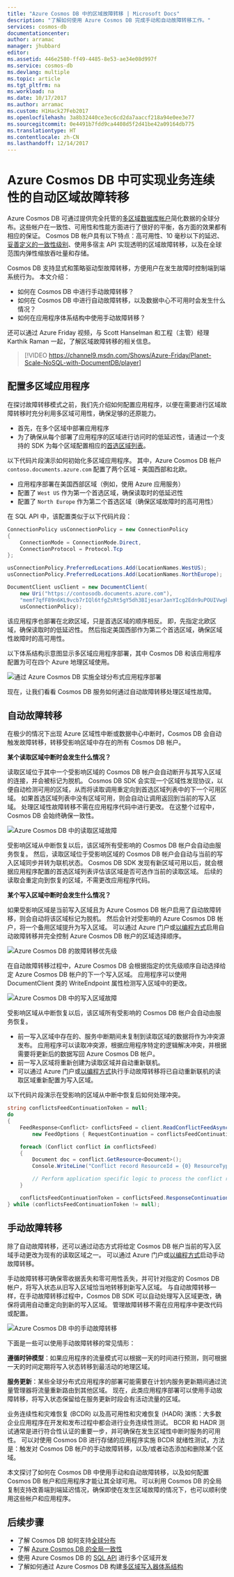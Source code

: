 ```yaml
---
title: "Azure Cosmos DB 中的区域故障转移 | Microsoft Docs"
description: "了解如何使用 Azure Cosmos DB 完成手动和自动故障转移工作。"
services: cosmos-db
documentationcenter: 
author: arramac
manager: jhubbard
editor: 
ms.assetid: 446e2580-ff49-4485-8e53-ae34e08d997f
ms.service: cosmos-db
ms.devlang: multiple
ms.topic: article
ms.tgt_pltfrm: na
ms.workload: na
ms.date: 10/17/2017
ms.author: arramac
ms.custom: H1Hack27Feb2017
ms.openlocfilehash: 3a8b32440ce3ec6cd2da7aaccf218a94e0ee3e77
ms.sourcegitcommit: 0e4491b7fdd9ca4408d5f2d41be42a09164db775
ms.translationtype: HT
ms.contentlocale: zh-CN
ms.lasthandoff: 12/14/2017
---
```

# <a name="automatic-regional-failover-for-business-continuity-in-azure-cosmos-db"></a>Azure Cosmos DB 中可实现业务连续性的自动区域故障转移
Azure Cosmos DB 可通过提供完全托管的[多区域数据库帐户](distribute-data-globally.md)简化数据的全球分布。这些帐户在一致性、可用性和性能方面进行了很好的平衡，各方面的效果都有相应的保证。 Cosmos DB 帐户具有以下特点：高可用性、10 毫秒以下的延迟、[妥善定义的一致性级别](consistency-levels.md)、使用多宿主 API 实现透明的区域故障转移，以及在全球范围内弹性缩放吞吐量和存储。 

Cosmos DB 支持显式和策略驱动型故障转移，方便用户在发生故障时控制端到端系统行为。 本文介绍：

* 如何在 Cosmos DB 中进行手动故障转移？
* 如何在 Cosmos DB 中进行自动故障转移，以及数据中心不可用时会发生什么情况？
* 如何在应用程序体系结构中使用手动故障转移？

还可以通过 Azure Friday 视频，与 Scott Hanselman 和工程（主管）经理 Karthik Raman 一起，了解区域故障转移的相关信息。

>[!VIDEO https://channel9.msdn.com/Shows/Azure-Friday/Planet-Scale-NoSQL-with-DocumentDB/player]  

## <a id="ConfigureMultiRegionApplications"></a>配置多区域应用程序
在探讨故障转移模式之前，我们先介绍如何配置应用程序，以便在需要进行区域故障转移时充分利用多区域可用性，确保足够的还原能力。

* 首先，在多个区域中部署应用程序
* 为了确保从每个部署了应用程序的区域进行访问时的低延迟性，请通过一个支持的 SDK 为每个区域配置相应的[首选区域列表](https://msdn.microsoft.com/library/microsoft.azure.documents.client.connectionpolicy.preferredlocations.aspx#P:Microsoft.Azure.Documents.Client.ConnectionPolicy.PreferredLocations)。

以下代码片段演示如何初始化多区域应用程序。 其中，Azure Cosmos DB 帐户 `contoso.documents.azure.com` 配置了两个区域 - 美国西部和北欧。 

* 应用程序部署在美国西部区域（例如，使用 Azure 应用服务） 
* 配置了 `West US` 作为第一个首选区域，确保读取时的低延迟性
* 配置了 `North Europe` 作为第二个首选区域（确保区域故障时的高可用性）

在 SQL API 中，该配置类似于以下代码片段：

```cs
ConnectionPolicy usConnectionPolicy = new ConnectionPolicy 
{ 
    ConnectionMode = ConnectionMode.Direct,
    ConnectionProtocol = Protocol.Tcp
};

usConnectionPolicy.PreferredLocations.Add(LocationNames.WestUS);
usConnectionPolicy.PreferredLocations.Add(LocationNames.NorthEurope);

DocumentClient usClient = new DocumentClient(
    new Uri("https://contosodb.documents.azure.com"),
    "memf7qfF89n6KL9vcb7rIQl6tfgZsRt5gY5dh3BIjesarJanYIcg2Edn9uPOUIVwgkAugOb2zUdCR2h0PTtMrA==",
    usConnectionPolicy);
```

该应用程序也部署在北欧区域，只是首选区域的顺序相反。 即，先指定北欧区域，确保读取时的低延迟性。 然后指定美国西部作为第二个首选区域，确保区域性故障时的高可用性。

以下体系结构示意图显示多区域应用程序部署，其中 Cosmos DB 和该应用程序配置为可在四个 Azure 地理区域使用。  

![通过 Azure Cosmos DB 实施全球分布式应用程序部署](./media/regional-failover/app-deployment.png)

现在，让我们看看 Cosmos DB 服务如何通过自动故障转移处理区域性故障。 

## <a id="AutomaticFailovers"></a>自动故障转移
在极少的情况下出现 Azure 区域性中断或数据中心中断时，Cosmos DB 会自动触发故障转移，转移受影响区域中存在的所有 Cosmos DB 帐户。 

**某个读取区域中断时会发生什么情况？**

读取区域位于其中一个受影响区域的 Cosmos DB 帐户会自动断开与其写入区域的连接，并会被标记为脱机。 Cosmos DB SDK 会实现一个区域性发现协议，以便自动检测可用的区域，从而将读取调用重定向到首选区域列表中的下一个可用区域。 如果首选区域列表中没有区域可用，则会自动让调用返回到当前的写入区域。 处理区域性故障转移不需在应用程序代码中进行更改。 在这整个过程中，Cosmos DB 会始终确保一致性。

![Azure Cosmos DB 中的读取区域故障](./media/regional-failover/read-region-failures.png)

受影响区域从中断恢复以后，该区域所有受影响的 Cosmos DB 帐户会自动由服务恢复。 然后，读取区域位于受影响区域的 Cosmos DB 帐户会自动与当前的写入区域同步并转为联机状态。 Cosmos DB SDK 发现有新区域可用以后，就会根据应用程序配置的首选区域列表评估该区域是否可选作当前的读取区域。 后续的读取会重定向到恢复的区域，不需更改应用程序代码。

**某个写入区域中断时会发生什么情况？**

如果受影响区域是当前写入区域且为 Azure Cosmos DB 帐户启用了自动故障转移，则会自动将该区域标记为脱机。 然后会针对受影响的 Azure Cosmos DB 帐户，将一个备用区域提升为写入区域。 可以通过 Azure 门户或[以编程方式](https://docs.microsoft.com/rest/api/documentdbresourceprovider/databaseaccounts#DatabaseAccounts_FailoverPriorityChange)启用自动故障转移并完全控制 Azure Cosmos DB 帐户的区域选择顺序。 

![Azure Cosmos DB 的故障转移优先级](./media/regional-failover/failover-priorities.png)

在自动故障转移过程中，Azure Cosmos DB 会根据指定的优先级顺序自动选择给定 Azure Cosmos DB 帐户的下一个写入区域。 应用程序可以使用 DocumentClient 类的 WriteEndpoint 属性检测写入区域中的更改。

![Azure Cosmos DB 中的写入区域故障](./media/regional-failover/write-region-failures.png)

受影响区域从中断恢复以后，该区域所有受影响的 Cosmos DB 帐户会自动由服务恢复。 

* 前一写入区域中存在的、服务中断期间未复制到读取区域的数据将作为冲突源发布。 应用程序可以读取冲突源，根据应用程序特定的逻辑解决冲突，并根据需要将更新后的数据写回 Azure Cosmos DB 帐户。 
* 前一写入区域将重新创建为读取区域并自动重新联机。 
* 可以通过 Azure 门户或[以编程方式](https://docs.microsoft.com/rest/api/documentdbresourceprovider/databaseaccounts#DatabaseAccounts_CreateOrUpdate)执行手动故障转移将已自动重新联机的读取区域重新配置为写入区域。

以下代码片段演示在受影响的区域从中断中恢复后如何处理冲突。

```cs
string conflictsFeedContinuationToken = null;
do
{
    FeedResponse<Conflict> conflictsFeed = client.ReadConflictFeedAsync(collectionLink,
        new FeedOptions { RequestContinuation = conflictsFeedContinuationToken }).Result;

    foreach (Conflict conflict in conflictsFeed)
    {
        Document doc = conflict.GetResource<Document>();
        Console.WriteLine("Conflict record ResourceId = {0} ResourceType= {1}", conflict.ResourceId, conflict.ResourceType);

        // Perform application specific logic to process the conflict record / resource
    }

    conflictsFeedContinuationToken = conflictsFeed.ResponseContinuation;
} while (conflictsFeedContinuationToken != null);
```

## <a id="ManualFailovers"></a>手动故障转移

除了自动故障转移，还可以通过动态方式将给定 Cosmos DB 帐户当前的写入区域手动更改为现有的读取区域之一。 可以通过 Azure 门户或[以编程方式](https://docs.microsoft.com/rest/api/documentdbresourceprovider/databaseaccounts#DatabaseAccounts_CreateOrUpdate)启动手动故障转移。 

手动故障转移可确保零收据丢失和零可用性丢失，并可针对指定的 Cosmos DB 帐户，将写入状态从旧写入区域恰当地转移到新写入区域。 与自动故障转移一样，在手动故障转移过程中，Cosmos DB SDK 可以自动处理写入区域更改，确保将调用自动重定向到新的写入区域。 管理故障转移不需在应用程序中更改代码或配置。 

![Azure Cosmos DB 中的手动故障转移](./media/regional-failover/manual-failovers.png)

下面是一些可以使用手动故障转移的常见情形：

**遵循时钟模型**：如果应用程序的流量模式可以根据一天的时间进行预测，则可根据一天的时间定期将写入状态转移到最活动的地理区域。

**服务更新**：某些全球分布式应用程序的部署可能需要在计划内服务更新期间通过流量管理器将流量重新路由到其他区域。 现在，此类应用程序部署可以使用手动故障转移，将写入状态保留给在服务更新时段会有活动流量的区域。

业务连续性和灾难恢复 (BCDR) 以及高可用性和灾难恢复 (HADR) 演练：大多数企业应用程序在开发和发布过程中都会进行业务连续性测试。 BCDR 和 HADR 测试通常是进行符合性认证的重要一步，并可确保在发生区域性中断时服务的可用性。 可以对使用 Cosmos DB 进行存储的应用程序实施 BCDR 就绪性测试，方法是：触发对 Cosmos DB 帐户的手动故障转移，以及/或者动态添加和删除某个区域。

本文探讨了如何在 Cosmos DB 中使用手动和自动故障转移，以及如何配置 Cosmos DB 帐户和应用程序才能让其全球可用。 可以利用 Cosmos DB 的全局复制支持改善端到端延迟情况，确保即使在发生区域故障的情况下，也可以顺利使用这些帐户和应用程序。 

## <a id="NextSteps"></a>后续步骤
* 了解 Cosmos DB 如何支持[全球分布](distribute-data-globally.md)
* 了解 [Azure Cosmos DB 的全局一致性](consistency-levels.md)
* 使用 Azure Cosmos DB 的 [SQL API](tutorial-global-distribution-sql-api.md) 进行多个区域开发
* 了解如何通过 Azure Cosmos DB 构建[多区域写入器体系结构](multi-region-writers.md)

